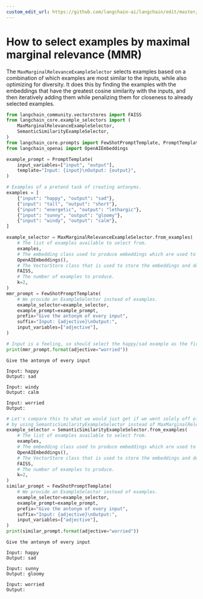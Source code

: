 ```yaml
---
custom_edit_url: https://github.com/langchain-ai/langchain/edit/master/docs/docs/how_to/example_selectors_mmr.ipynb
---
```

# How to select examples by maximal marginal relevance (MMR)

The `MaxMarginalRelevanceExampleSelector` selects examples based on a combination of which examples are most similar to the inputs, while also optimizing for diversity. It does this by finding the examples with the embeddings that have the greatest cosine similarity with the inputs, and then iteratively adding them while penalizing them for closeness to already selected examples.



```python
from langchain_community.vectorstores import FAISS
from langchain_core.example_selectors import (
    MaxMarginalRelevanceExampleSelector,
    SemanticSimilarityExampleSelector,
)
from langchain_core.prompts import FewShotPromptTemplate, PromptTemplate
from langchain_openai import OpenAIEmbeddings

example_prompt = PromptTemplate(
    input_variables=["input", "output"],
    template="Input: {input}\nOutput: {output}",
)

# Examples of a pretend task of creating antonyms.
examples = [
    {"input": "happy", "output": "sad"},
    {"input": "tall", "output": "short"},
    {"input": "energetic", "output": "lethargic"},
    {"input": "sunny", "output": "gloomy"},
    {"input": "windy", "output": "calm"},
]
```


```python
example_selector = MaxMarginalRelevanceExampleSelector.from_examples(
    # The list of examples available to select from.
    examples,
    # The embedding class used to produce embeddings which are used to measure semantic similarity.
    OpenAIEmbeddings(),
    # The VectorStore class that is used to store the embeddings and do a similarity search over.
    FAISS,
    # The number of examples to produce.
    k=2,
)
mmr_prompt = FewShotPromptTemplate(
    # We provide an ExampleSelector instead of examples.
    example_selector=example_selector,
    example_prompt=example_prompt,
    prefix="Give the antonym of every input",
    suffix="Input: {adjective}\nOutput:",
    input_variables=["adjective"],
)
```


```python
# Input is a feeling, so should select the happy/sad example as the first one
print(mmr_prompt.format(adjective="worried"))
```
```output
Give the antonym of every input

Input: happy
Output: sad

Input: windy
Output: calm

Input: worried
Output:
```

```python
# Let's compare this to what we would just get if we went solely off of similarity,
# by using SemanticSimilarityExampleSelector instead of MaxMarginalRelevanceExampleSelector.
example_selector = SemanticSimilarityExampleSelector.from_examples(
    # The list of examples available to select from.
    examples,
    # The embedding class used to produce embeddings which are used to measure semantic similarity.
    OpenAIEmbeddings(),
    # The VectorStore class that is used to store the embeddings and do a similarity search over.
    FAISS,
    # The number of examples to produce.
    k=2,
)
similar_prompt = FewShotPromptTemplate(
    # We provide an ExampleSelector instead of examples.
    example_selector=example_selector,
    example_prompt=example_prompt,
    prefix="Give the antonym of every input",
    suffix="Input: {adjective}\nOutput:",
    input_variables=["adjective"],
)
print(similar_prompt.format(adjective="worried"))
```
```output
Give the antonym of every input

Input: happy
Output: sad

Input: sunny
Output: gloomy

Input: worried
Output:
```